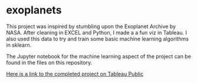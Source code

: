 # exoplanets

This project was inspired by stumbling upon the Exoplanet Archive by NASA. After cleaning in EXCEL and Python, I made a a fun viz in Tableau. I also used this data to try and train some basic machine learning algorithms in sklearn. 

The Jupyter notebook for the machine learning aspect of the project can be found in the files on this repository.

[Here is a link to the completed project on Tableau Public](https://public.tableau.com/app/profile/bryan7956/viz/ExoplanetViz/SPACE?publish=yes)
